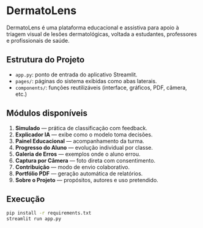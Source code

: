# DermatoLens

DermatoLens é uma plataforma educacional e assistiva para apoio à triagem visual de lesões dermatológicas, voltada a estudantes, professores e profissionais de saúde.

## Estrutura do Projeto

- `app.py`: ponto de entrada do aplicativo Streamlit.
- `pages/`: páginas do sistema exibidas como abas laterais.
- `components/`: funções reutilizáveis (interface, gráficos, PDF, câmera, etc.)

## Módulos disponíveis

1. **Simulado** — prática de classificação com feedback.
2. **Explicador IA** — exibe como o modelo toma decisões.
3. **Painel Educacional** — acompanhamento da turma.
4. **Progresso do Aluno** — evolução individual por classe.
5. **Galeria de Erros** — exemplos onde o aluno errou.
6. **Captura por Câmera** — foto direta com consentimento.
7. **Contribuição** — modo de envio colaborativo.
8. **Portfólio PDF** — geração automática de relatórios.
9. **Sobre o Projeto** — propósitos, autores e uso pretendido.

## Execução

```bash
pip install -r requirements.txt
streamlit run app.py
```